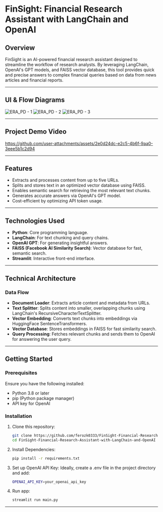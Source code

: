 # **FinSight: Financial Research Assistant with LangChain and OpenAI**

## **Overview**  
FinSight is an AI-powered financial research assistant designed to streamline the workflow of research analysts. By leveraging LangChain, OpenAI's GPT models, and FAISS vector database, this tool provides quick and precise answers to complex financial queries based on data from news articles and financial reports.

---
## **UI & Flow Diagrams**
![ERA_PD - 1](https://github.com/user-attachments/assets/19ee8b36-2ec5-4af2-a632-3f418bec0292)
![ERA_PD - 2](https://github.com/user-attachments/assets/a5d23cd8-a7cb-45fd-be6d-1aaddffbe8cc)
![ERA_PD - 3](https://github.com/user-attachments/assets/e4a244cb-e4a0-4f72-a504-68c7b17173bc)

---

## **Project Demo Video**
https://github.com/user-attachments/assets/2e0d24dc-e2c5-4b6f-9aa0-3eee5b1c2d94


---

## **Features**  
- Extracts and processes content from up to five URLs.  
- Splits and stores text in an optimized vector database using FAISS.  
- Enables semantic search for retrieving the most relevant text chunks.  
- Generates accurate answers via OpenAI's GPT model.  
- Cost-efficient by optimizing API token usage.

---

## **Technologies Used**  
- **Python**: Core programming language.  
- **LangChain**: For text chunking and query chains.  
- **OpenAI GPT**: For generating insightful answers.  
- **FAISS (Facebook AI Similarity Search)**: Vector database for fast, semantic search.  
- **Streamlit**: Interactive front-end interface.  

---



## **Technical Architecture**  
### **Data Flow**
- **Document Loader**: Extracts article content and metadata from URLs.
- **Text Splitter**: Splits content into smaller, overlapping chunks using LangChain's RecursiveCharacterTextSplitter.
- **Vector Embedding**: Converts text chunks into embeddings via HuggingFace SentenceTransformers.
- **Vector Database**: Stores embeddings in FAISS for fast similarity search.
- **Query Processing**: Fetches relevant chunks and sends them to OpenAI for answering the user query.

---


## **Getting Started**  

### **Prerequisites**  
Ensure you have the following installed:
- Python 3.8 or later  
- pip (Python package manager)  
- API key for OpenAI  

### **Installation**  
1. Clone this repository:
   ```bash
   git clone https://github.com/ferozk0333/FinSight-Financial-Research-Assistant-with-LangChain-and-OpenAI.git
   cd FinSight-Financial-Research-Assistant-with-LangChain-and-OpenAI
   ```
2. Install Dependencies:
   ```bash
   pip install -r requirements.txt
   ```
3. Set up OpenAI API Key:
   Ideally, create a .env file in the project directory and add:
   ```bash
   OPENAI_API_KEY=your_openai_api_key
   ```
4. Run app:
   ```bash
   streamlit run main.py
   ```

---






